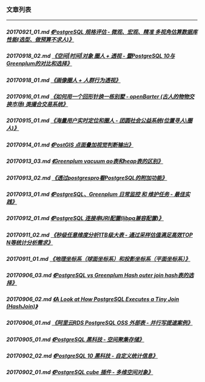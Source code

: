 ### 文章列表  
----  
##### 20170921_01.md   [《PostgreSQL 规格评估 - 微观、宏观、精准 多视角估算数据库性能(选型、做预算不求人)》](20170921_01.md)  
##### 20170918_02.md   [《空间|时间|对象 圈人 + 透视 - 暨PostgreSQL 10与Greenplum的对比和选择》](20170918_02.md)  
##### 20170918_01.md   [《画像圈人 + 人群行为透视》](20170918_01.md)  
##### 20170916_01.md   [《如何用一个回形针换一栋别墅 - openBarter (古人的物物交换市场) 类撮合交易系统》](20170916_01.md)  
##### 20170915_01.md   [《海量用户实时定位和圈人 - 团圆社会公益系统(位置寻人\圈人)》](20170915_01.md)  
##### 20170914_01.md   [《PostGIS 点面叠加视觉判断输出》](20170914_01.md)  
##### 20170913_03.md   [《Greenplum vacuum ao表和heap表的区别》](20170913_03.md)  
##### 20170913_02.md   [《透过postgrespro看PostgreSQL的附加功能》](20170913_02.md)  
##### 20170913_01.md   [《PostgreSQL、Greenplum 日常监控 和 维护任务 - 最佳实践》](20170913_01.md)  
##### 20170912_01.md   [《PostgreSQL 连接串URI配置(libpq兼容配置)》](20170912_01.md)  
##### 20170911_02.md   [《秒级任意维度分析1TB级大表 - 通过采样估值满足高效TOP N等统计分析需求》](20170911_02.md)  
##### 20170911_01.md   [《地理坐标系（球面坐标系）和投影坐标系（平面坐标系）》](20170911_01.md)  
##### 20170906_03.md   [《PostgreSQL vs Greenplum Hash outer join hash表的选择》](20170906_03.md)  
##### 20170906_02.md   [《A Look at How PostgreSQL Executes a Tiny Join (HashJoin)》](20170906_02.md)  
##### 20170906_01.md   [《阿里云RDS PostgreSQL OSS 外部表 - 并行写提速案例》](20170906_01.md)  
##### 20170905_01.md   [《PostgreSQL 黑科技 - 空间聚集存储》](20170905_01.md)  
##### 20170902_02.md   [《PostgreSQL 10 黑科技 - 自定义统计信息》](20170902_02.md)  
##### 20170902_01.md   [《PostgreSQL cube 插件 - 多维空间对象》](20170902_01.md)  
